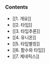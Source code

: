 
### Contents
- [[1. 개요]]
- [[2. 타입]]
- [[3. 타입추론]]
- [[4. 유니온]]
- [[5. 타입별칭]]
- [[6. 함수와 타입]]
- [[7. 제네릭스]]